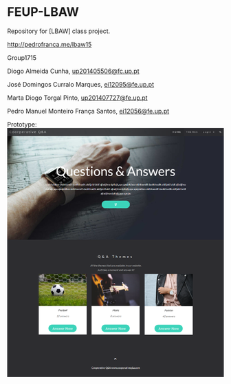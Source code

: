 # FEUP-LBAW
Repository for [LBAW] class project.

http://pedrofranca.me/lbaw15

Group1715

Diogo Almeida Cunha, up201405506@fc.up.pt

José Domingos Curralo Marques, ei12095@fe.up.pt

Marta Diogo Torgal Pinto, up201407727@fe.up.pt

Pedro Manuel Monteiro França Santos, ei12056@fe.up.pt

Prototype: 
![alt text](https://github.com/pfranca/lbaw15/blob/master/img/mk.png "Website Layout")
